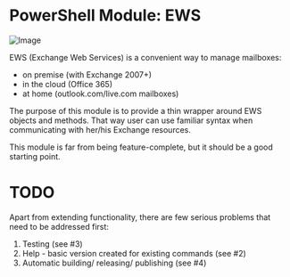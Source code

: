 
# PowerShell Module: EWS
![Image](https://raw.githubusercontent.com/bielawb/EWS/master/EWSModuleLogo.png)

EWS (Exchange Web Services) is a convenient way to manage mailboxes:
- on premise (with Exchange 2007+)
- in the cloud (Office 365)
- at home (outlook.com/live.com mailboxes)

The purpose of this module is to provide a thin wrapper around EWS objects and methods.
That way user can use familiar syntax when communicating with her/his Exchange resources.

This module is far from being feature-complete, but it should be a good starting point.

# TODO
Apart from extending functionality, there are few serious problems that need to be addressed first:
1. Testing (see #3)
2. Help - basic version created for existing commands (see #2)
3. Automatic building/ releasing/ publishing (see #4)
